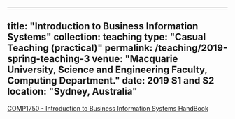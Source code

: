 
---
title: "Introduction to Business Information Systems"
collection: teaching
type: "Casual Teaching (practical)"
permalink: /teaching/2019-spring-teaching-3
venue: "Macquarie University, Science and Engineering Faculty, Computing Department."
date: 2019 S1 and S2 
location: "Sydney, Australia"
---

[COMP1750 - Introduction to Business Information Systems HandBook](https://coursehandbook.mq.edu.au/2020/units/COMP1750)

